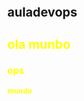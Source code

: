 # auladevops

<font color="yellow">
  <h1> ola munbo </h1>
  <h2> ops </h2>
  <h3> mundo  </h3>
  
 </font>
